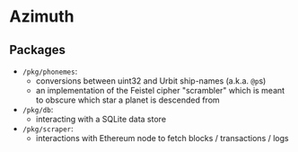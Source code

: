 # Azimuth

## Packages

- `/pkg/phonemes`:
	- conversions between uint32 and Urbit ship-names (a.k.a. `@p`s)
	- an implementation of the Feistel cipher "scrambler" which is meant to obscure which star a planet is descended from
- `/pkg/db`:
	- interacting with a SQLite data store
- `/pkg/scraper`:
	- interactions with Ethereum node to fetch blocks / transactions / logs
